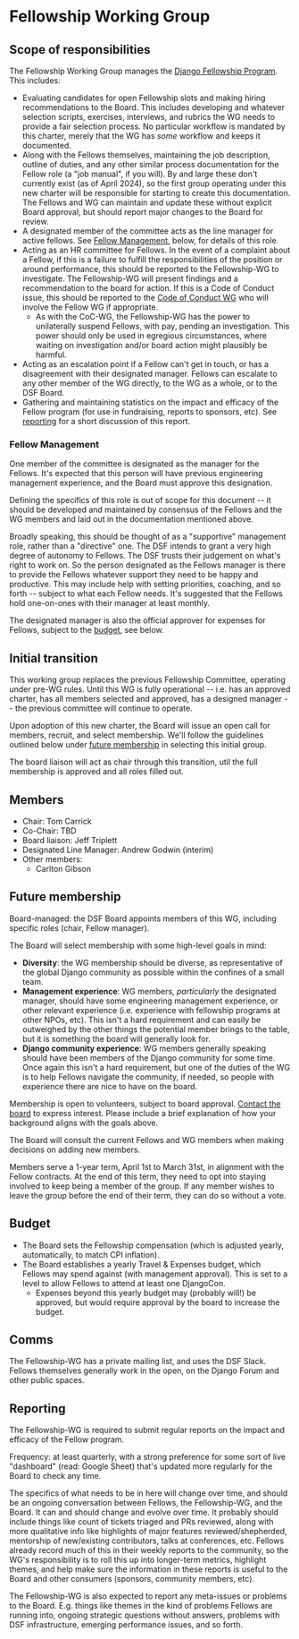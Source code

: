 # Fellowship Working Group

## Scope of responsibilities

The Fellowship Working Group manages the [Django Fellowship Program](https://www.djangoproject.com/fundraising/#fellowship-program). This includes:

- Evaluating candidates for open Fellowship slots and making hiring recommendations to the Board. This includes developing and whatever selection scripts, exercises, interviews, and rubrics the WG needs to provide a fair selection process. No particular workflow is mandated by this charter, merely that the WG has _some_ workflow and keeps it documented.
- Along with the Fellows themselves, maintaining the job description, outline of duties, and any other similar process documentation for the Fellow role (a "job manual", if you will). By and large these don't currently exist (as of April 2024), so the first group operating under this new charter will be responsible for starting to create this documentation. The Fellows and WG can maintain and update these without explicit Board approval, but should report major changes to the Board for review.
- A designated member of the committee acts as the line manager for active fellows. See [Fellow Management](#fellow-management), below, for details of this role.
- Acting as an HR committee for Fellows. In the event of a complaint about a Fellow, if this is a failure to fulfill the responsibilities of the position or around performance, this should be reported to the Fellowship-WG to investigate. The Fellowship-WG will present findings and a recommendation to the board for action. If this is a Code of Conduct issue, this should be reported to the [Code of Conduct WG](code-of-conduct.md) who will involve the Fellow WG if appropriate.
  - As with the CoC-WG, the Fellowship-WG has the power to unilaterally suspend Fellows, with pay, pending an investigation. This power should only be used in egregious circumstances, where waiting on investigation and/or board action might plausibly be harmful.
- Acting as an escalation point if a Fellow can't get in touch, or has a disagreement with their designated manager. Fellows can escalate to any other member of the WG directly, to the WG as a whole, or to the DSF Board.
- Gathering and maintaining statistics on the impact and efficacy of the Fellow program (for use in fundraising, reports to sponsors, etc). See [reporting](#reporting) for a short discussion of this report.

### Fellow Management

One member of the committee is designated as the manager for the Fellows. It's expected that this person will have previous engineering management experience, and the Board must approve this designation.

Defining the specifics of this role is out of scope for this document -- it should be developed and maintained by consensus of the Fellows and the WG members and laid out in the documentation mentioned above.

Broadly speaking, this should be thought of as a "supportive" management role, rather than a "directive" one. The DSF intends to grant a very high degree of autonomy to Fellows. The DSF trusts their judgement on what's right to work on. So the person designated as the Fellows manager is there to provide the Fellows whatever support they need to be happy and productive. This may include help with setting priorities, coaching, and so forth -- subject to what each Fellow needs. It's suggested that the Fellows hold one-on-ones with their manager at least monthly.

The designated manager is also the official approver for expenses for Fellows, subject to the [budget](#budget), see below.

## Initial transition

This working group replaces the previous Fellowship Committee, operating under pre-WG rules. Until this WG is fully operational -- i.e. has an approved charter, has all members selected and approved, has a designed manager -- the previous committee will continue to operate.

Upon adoption of this new charter, the Board will issue an open call for members, recruit, and select membership. We'll follow the guidelines outlined below under [future membership](#future-membership) in selecting this initial group.

The board liaison will act as chair through this transition, util the full membership is approved and all roles filled out.

## Members

- Chair: Tom Carrick
- Co-Chair: TBD
- Board liaison: Jeff Triplett
- Designated Line Manager: Andrew Godwin (interim)
- Other members:
  - Carlton Gibson

## Future membership

Board-managed: the DSF Board appoints members of this WG, including specific roles (chair, Fellow manager).

The Board will select membership with some high-level goals in mind:

- **Diversity**: the WG membership should be diverse, as representative of the global Django community as possible within the confines of a small team.
- **Management experience**: WG members, _particularly_ the designated manager, should have some engineering management experience, or other relevant experience (i.e. experience with fellowship programs at other NPOs, etc). This isn't a hard requirement and can easily be outweighed by the other things the potential member brings to the table, but it is something the board will generally look for.
- **Django community experience**: WG members generally speaking should have been members of the Django community for some time. Once again this isn't a hard requirement, but one of the duties of the WG is to help Fellows navigate the community, if needed, so people with experience there are nice to have on the board.

Membership is open to volunteers, subject to board approval. [Contact the board](https://www.djangoproject.com/contact/foundation/) to express interest. Please include a brief explanation of how your background aligns with the goals above.

The Board will consult the current Fellows and WG members when making decisions on adding new members.

Members serve a 1-year term, April 1st to March 31st, in alignment with the Fellow contracts. At the end of this term, they need to opt into staying involved to keep being
a member of the group. If any member wishes to leave the group before the end of their term, they can do so without a vote.

## Budget

- The Board sets the Fellowship compensation (which is adjusted yearly, automatically, to match CPI inflation).
- The Board establishes a yearly Travel & Expenses budget, which Fellows may spend against (with management approval). This is set to a level to allow Fellows to attend at least one DjangoCon.
  - Expenses beyond this yearly budget may (probably will!) be approved, but would require approval by the board to increase the budget.

## Comms

The Fellowship-WG has a private mailing list, and uses the DSF Slack. Fellows themselves generally work in the open, on the Django Forum and other public spaces.

## Reporting

The Fellowship-WG is required to submit regular reports on the impact and efficacy of the Fellow program.

Frequency: at least quarterly, with a strong preference for some sort of live "dashboard" (read: Google Sheet) that's updated more regularly for the Board to check any time.

The specifics of what needs to be in here will change over time, and should be an ongoing conversation between Fellows, the Fellowship-WG, and the Board. It can and should change and evolve over time. It probably should include things like count of tickets triaged and PRs reviewed, along with more qualitative info like highlights of major features reviewed/shepherded, mentorship of new/existing contributors, talks at conferences, etc. Fellows already record much of this in their weekly reports to the community, so the WG's responsibility is to roll this up into longer-term metrics, highlight themes, and help make sure the information in these reports is useful to the Board and other consumers (sponsors, community members, etc).

The Fellowship-WG is also expected to report any meta-issues or problems to the Board. E.g. things like themes in the kind of problems Fellows are running into, ongoing strategic questions without answers, problems with DSF infrastructure, emerging performance issues, and so forth.
